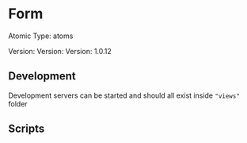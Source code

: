 # Form

Atomic Type: atoms

Version: Version: Version: 1.0.12




## Development

Development servers can be started and should all exist inside `"views"` folder

## Scripts
